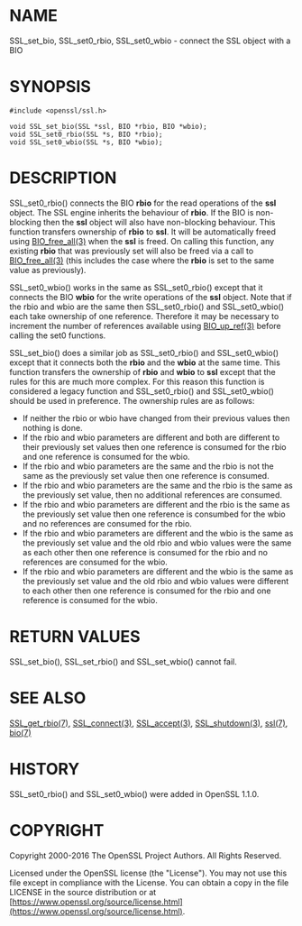 # NAME

SSL\_set\_bio, SSL\_set0\_rbio, SSL\_set0\_wbio - connect the SSL object with a BIO

# SYNOPSIS

    #include <openssl/ssl.h>

    void SSL_set_bio(SSL *ssl, BIO *rbio, BIO *wbio);
    void SSL_set0_rbio(SSL *s, BIO *rbio);
    void SSL_set0_wbio(SSL *s, BIO *wbio);

# DESCRIPTION

SSL\_set0\_rbio() connects the BIO **rbio** for the read operations of the **ssl**
object. The SSL engine inherits the behaviour of **rbio**. If the BIO is
non-blocking then the **ssl** object will also have non-blocking behaviour. This
function transfers ownership of **rbio** to **ssl**. It will be automatically
freed using [BIO\_free\_all(3)](http://man.he.net/man3/BIO_free_all) when the **ssl** is freed. On calling this
function, any existing **rbio** that was previously set will also be freed via a
call to [BIO\_free\_all(3)](http://man.he.net/man3/BIO_free_all) (this includes the case where the **rbio** is set to
the same value as previously).

SSL\_set0\_wbio() works in the same as SSL\_set0\_rbio() except that it connects
the BIO **wbio** for the write operations of the **ssl** object. Note that if the
rbio and wbio are the same then SSL\_set0\_rbio() and SSL\_set0\_wbio() each take
ownership of one reference. Therefore it may be necessary to increment the
number of references available using [BIO\_up\_ref(3)](http://man.he.net/man3/BIO_up_ref) before calling the set0
functions.

SSL\_set\_bio() does a similar job as SSL\_set0\_rbio() and SSL\_set0\_wbio() except
that it connects both the **rbio** and the **wbio** at the same time. This
function transfers the ownership of **rbio** and **wbio** to **ssl** except that
the rules for this are much more complex. For this reason this function is
considered a legacy function and SSL\_set0\_rbio() and SSL\_set0\_wbio() should be
used in preference. The ownership rules are as follows:

- If neither the rbio or wbio have changed from their previous values then nothing
is done.
- If the rbio and wbio parameters are different and both are different to their
previously set values then one reference is consumed for the rbio and one
reference is consumed for the wbio.
- If the rbio and wbio parameters are the same and the rbio is not the same as the
previously set value then one reference is consumed.
- If the rbio and wbio parameters are the same and the rbio is the same as the
previously set value, then no additional references are consumed.
- If the rbio and wbio parameters are different and the rbio is the same as the
previously set value then one reference is consumbed for the wbio and no
references are consumed for the rbio.
- If the rbio and wbio parameters are different and the wbio is the same as the
previously set value and the old rbio and wbio values were the same as each
other then one reference is consumed for the rbio and no references are consumed
for the wbio.
- If the rbio and wbio parameters are different and the wbio is the same as the
previously set value and the old rbio and wbio values were different to each
other then one reference is consumed for the rbio and one reference is consumed
for the wbio.

# RETURN VALUES

SSL\_set\_bio(), SSL\_set\_rbio() and SSL\_set\_wbio() cannot fail.

# SEE ALSO

[SSL\_get\_rbio(7)](http://man.he.net/man7/SSL_get_rbio),
[SSL\_connect(3)](http://man.he.net/man3/SSL_connect), [SSL\_accept(3)](http://man.he.net/man3/SSL_accept),
[SSL\_shutdown(3)](http://man.he.net/man3/SSL_shutdown), [ssl(7)](http://man.he.net/man7/ssl), [bio(7)](http://man.he.net/man7/bio)

# HISTORY

SSL\_set0\_rbio() and SSL\_set0\_wbio() were added in OpenSSL 1.1.0.

# COPYRIGHT

Copyright 2000-2016 The OpenSSL Project Authors. All Rights Reserved.

Licensed under the OpenSSL license (the "License").  You may not use
this file except in compliance with the License.  You can obtain a copy
in the file LICENSE in the source distribution or at
[https://www.openssl.org/source/license.html](https://www.openssl.org/source/license.html).
